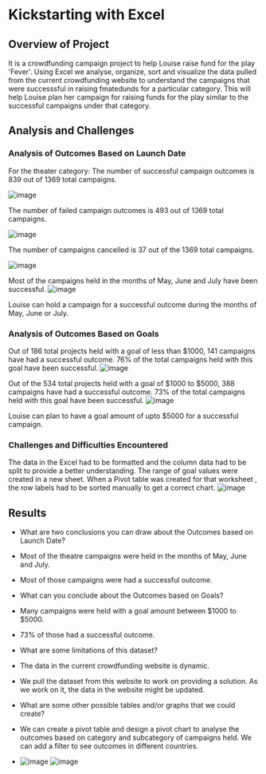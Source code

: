 # Kickstarting with Excel

## Overview of Project

It is a crowdfunding campaign project to help Louise raise fund for the play 'Fever'. Using Excel we analyse, organize, sort and visualize the data pulled from the current crowdfunding website to understand the campaigns that were successsful in raising fmatedunds for a particular category. This will help Louise plan her campaign for raising funds for the play similar to the successful campaigns under that category.

## Analysis and Challenges

### Analysis of Outcomes Based on Launch Date
For the theater category:
The number of successful campaign outcomes is 839 out of 1369 total campaigns.

![image](https://user-images.githubusercontent.com/111020934/185208826-66c2b7e6-34b9-4f5b-bed0-f6a9375b996e.png)

The number of failed campaign outcomes is 493 out of 1369 total campaigns.

![image](https://user-images.githubusercontent.com/111020934/185209224-531c87c2-9627-422e-a889-1ad1f6a0e927.png)

The number of campaigns cancelled is 37 out of the 1369 total campaigns.

![image](https://user-images.githubusercontent.com/111020934/185209517-2c92178a-ba41-4084-981a-224a3fe870ba.png)

Most of the campaigns held in the months of May, June and July have been successful.
![image](https://user-images.githubusercontent.com/111020934/185212235-3f8d1c34-75f7-4ddc-a8bb-83fc363ec800.png)

Louise can hold a campaign for a successful outcome during the months of May, June or July.

### Analysis of Outcomes Based on Goals
Out of 186 total projects held with a goal of less than $1000, 141 campaigns have had a successful outcome. 
76% of the total campaigns held with this goal have been successful.
![image](https://user-images.githubusercontent.com/111020934/185214355-49f543fd-8459-4af7-a716-20b3cfece828.png)

Out of the 534 total projects held with a goal of $1000 to $5000, 388 campaigns have had a successful outcome.
73% of the total  campaigns held with this goal have been successful.
![image](https://user-images.githubusercontent.com/111020934/185214925-a7aa636f-d716-42c9-8809-b75895b9cd82.png)

Louise can plan to have a goal amount of upto $5000 for a successful campaign.

### Challenges and Difficulties Encountered
The data in the Excel had to be formatted and the column data had to be split to provide a better understanding.
The range of goal values were created in a new sheet. When a Pivot table was created for that worksheet , the row labels had to be sorted manually to get a correct chart.
![image](https://user-images.githubusercontent.com/111020934/185217631-6ddeed7a-a466-4816-bc90-e432d91abbad.png)

## Results

- What are two conclusions you can draw about the Outcomes based on Launch Date?
- Most of the theatre campaigns were held in the months of May, June and July.
- Most of those campaigns were had a successful outcome.

- What can you conclude about the Outcomes based on Goals?
- Many campaigns were held with a goal amount between $1000 to $5000.
- 73% of those had a successful outcome.

- What are some limitations of this dataset?
- The data in the current crowdfunding website is dynamic. 
- We pull the dataset from this website to work on providing a solution. As we work on it, the data in the website might be updated.

- What are some other possible tables and/or graphs that we could create?
- We can create a pivot table and design a pivot chart to analyse the outcomes based on category and subcategory of campaigns held. We can add a filter to see outcomes in different countries.
- ![image](https://user-images.githubusercontent.com/111020934/185236826-4e033109-dc64-453e-a920-bf7552007d93.png)
![image](https://user-images.githubusercontent.com/111020934/185237165-92127522-481f-46d8-8026-3222daf762f6.png)

 
